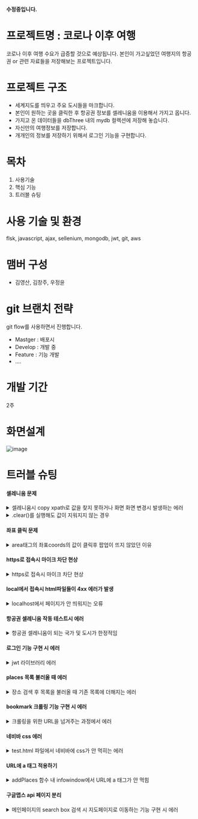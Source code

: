 #### 수정중입니다. 

#  프로젝트명 : 코로나 이후 여행

코로나 이후 여행 수요가 급증할 것으로 예상됩니다.
본인이 가고싶었던 여행지의 항공권 or 관련 자료들을 저장해보는 프로젝트입니다.


# 프로젝트 구조  

*  세계지도를 띄우고 주요 도시들을 마크합니다.
*  본인이 원하는 곳을 클릭한 후 항공권 정보를 셀레니움을 이용해서 가지고 옵니다.
*  가지고 온 데이터들을 dbThree 내의 mydb 컬렉션에 저장해 놓습니다. 
*  자신만의 여행정보를 저장합니다. 
*  개개인의 정보를 저장하기 위해서 로그인 기능을 구현합니다.

# 목차 
1. 사용기술
2. 핵심 기능
3. 트러블 슈팅

# 사용 기술 및 환경
flsk, javascript, ajax, sellenium, mongodb, jwt, git, aws

# 맴버 구성 
- 김영산, 김창주, 우정윤

# git 브랜치 전략 
git flow를 사용하면서 진행합니다.

- Mastger : 배포시 
- Develop : 개발 중 
- Feature : 기능 개발
- ....

# 개발 기간
2주

# 화면설계
![image](https://user-images.githubusercontent.com/51309615/134605644-6844eeac-f87f-410c-a44e-15f6575daa5d.png)

# 트러블 슈팅
#### 셀레니움 문제 
<details>
<summary>셀레니움시 copy xpath로 값을 찾지 못하거나 화면 화면 변경시 발생하는 에러</summary>
<div markdown="1">
- 셀레니움으로 값을 가져오기를 원하는 부분을 xpath의 link_text를 사용하기도 했습니다. 그러나 모든 부분이 xpath로 먹히지는 않습니다. 그럴 때는 더 상위의 태그를 체킹해보는 시도를 해보아야 합니다.<p>
- 화면 변경시 알 수 없는 에러가 발생하기도 하는데 그 이유는 화면은 전환 했는데 셀레니움은 이전의 화면에서 아직 오지 못했기 때문입니다. 그래서 그 부분을 기다려주기 위해서 tiem.sleep()으로 시간을 주면서 기다려주는 방법이 있습니다.
</div>
</details>
<details>
<summary> .clear()를 실행해도 값이 지워지지 않는 경우</summary>
<div markdown="1">
- 값이 디폴트로 지정되어있는 경우 값을 clear()로 지워서 원하는 값을 입력하는걸로 알고 있었습니다. 그러나 clear가 되지 않는 경우도 있습니다.<p>
- 이럴때는 전체선택과 delete로 clear를 대체해야 합니다.
</div>
</details>

#### 좌표 클릭 문제
<details>
<summary>area태그의 좌표coords의 값이 클릭후 팝업이 뜨지 않았던 이유</summary>
<div markdown="1">
- 처음에 좌표가 클릭이 안 되었던 이유는 이미지 파일의 픽셀이 작았기 때문입니다.<p>
- 초기에 설정한 좌표값이 임의로 지정한 값이라 적용되지 않았습니다.<p>
- https://rgy0409.tistory.com/2881 를 참고하여 좌표값을 지정하는 방법을 알고 지정을 했는데 팝업이 뜨지 않았습니다.<p>
- 팝업이 뜨지 않았던 이유는 세계지도 이미지위에 div태그를 사용하여 런던, 파리, 도쿄 등등의 도시를 대표하는 이미지를 추가로 넣어주어서 클릭이 되지 않았습니다.<p>
- 포토샵으로 해당 도시위치에 대표이미지를 합성해서 새로운 worldmap.png를 만들어 div 태그들을 없애주었습니다.
</div>
</details>

#### https로 접속시 마이크 차단 현상 
<details>
<summary>https로 접속시 마이크 차단 현상</summary>
<div markdown="1">
- 각각의 파일로 돌렸을때는 구글에서 마이크 차단현상이 없었습니다.<p>
- 하지만 같이 돌리면서 flask로 돌릴경우 마이크 차단현상이 있었습니다. -> cors 정책문제인걸 인지 후 해결. 
</div>
</details>

#### local에서 접속시 html파일들이 4xx 에러가 발생
<details>
<summary>localhost에서 페이지가 안 띄워지는 오류</summary>
<div markdown="1">
- 해당 파일을 개별적으로 실행했을때는 실행이 되지만 서버로 돌릴 경우 에러가 발생했습니다.<p>
- 해당 이유는 에러가 발생하는 html 파일들을 렌더링을 제대로 하지 못했기 때문입니다.
</div>
</details>

#### 항공권 셀레니움 작동 테스트시 에러
<details>
<summary>항공권 셀레니움이 되는 국가 및 도시가 한정적임</summary>
<div markdown="1">
- 해당 이유는 저는 항공권이 있는 화면 url을 가리키고 있었는데 오류가 나는 화면에서는 코로나로인해 입국이 금지된 화면이라서 항공정보가 없어서 에러가 발생했습니다.<p>
- 입국금지가 된 여행지를 제외하고는 정상 작동이 됩니다.
</div>
</details>

#### 로그인 기능 구현 시 에러
<details>
<summary>jwt 라이브러리 에러</summary>
<div markdown="1">
- 기존에 설치되어 있었던 pyjwt 라이브러리와 충돌이 일어남.<p>
- jwt 라이브러리를 삭제.
</div>
</details>

#### places 목록 불러올 때 에러
<details>
<summary>장소 검색 후 목록을 불러올 때 기존 목록에 더해지는 에러</summary>
<div markdown="1">
- 해당 목록의 ul 아이디인 $('#places)를 특정함.<p>
- showMap 함수 내 service.nearbySearch 실행 전 $('#places').empty()를 넣어줌.
</div>
</details>

#### bookmark 크롤링 기능 구현 시 에러
<details>
<summary>크롤링을 위한 URL을 넘겨주는 과정에서 에러</summary>
<div markdown="1">
- placeIdElement의 id 속성을 이용해 $('#PlaceId').href로 URL을 정의함.<p>
- addPlaces 함수 밖에서 호출하니 id 만으로는 URL이 불러와지지 않음.
- save_venues 함수를 addPlaces 안에서 호출 및 PlaceIdElement.href로 URL을 재정의.
</div>
</details>

#### 네비바 css 에러
<details>
<summary>test.html 파일에서 네비바에 css가 안 먹히는 에러</summary>
<div markdown="1">
- css 파일을 보니 이미 모든 ul에 대해서 적용된 css가 존재.<p>
- div를 따로 줘서 해결하려고 했으나 여전히 css가 적용되지 않음.<p>
- li 태그의 내용물인 a 태그만 남기고 ul 및 li 태그는 삭제.
</div>
</details>

#### URL에 a 태그 적용하기
<details>
<summary>addPlaces 함수 내 infowindow에서 URL에 a 태그가 안 먹힘</summary>
<div markdown="1">
- a 태그를 적용하기 위해 creatTextNode, appendChild 속성을 이용함
</div>
</details>

#### 구글맵스 api 페이지 분리
<details>
<summary>메인페이지의 search box 검색 시 지도페이지로 이동하는 기능 구현 시 에러</summary>
<div markdown="1">
- 메인페이지에서 initautocomplete으로 위도와 경도 값을 받아서 지도페이지에 넘겨줌.<p>
- 받아온 위도, 경도 값에 +를 붙여서 좌표 에러가 뜨는 것을 해결함.
</div>
</details>
